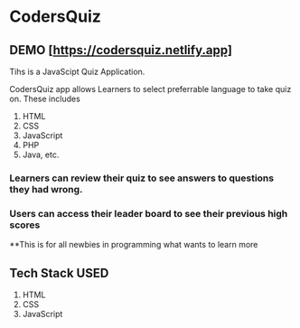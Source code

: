 # CodersQuiz 
## DEMO [https://codersquiz.netlify.app] 
Tihs is a JavaScipt Quiz Application.

CodersQuiz app allows Learners to select preferrable language to take quiz on.
These includes 
1. HTML
2. CSS
3. JavaScript
4. PHP
5. Java, etc.

### Learners can review their quiz to see answers to questions they had wrong.
### Users can access their leader board to see their previous high scores
**This is for all newbies in programming what wants to learn more

## Tech Stack USED
1. HTML
2. CSS
3. JavaScript

